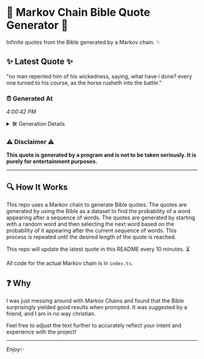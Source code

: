 # 📖 Markov Chain Bible Quote Generator 📖

Infinite quotes from the Bible generated by a Markov chain. ✨

## ✨ Latest Quote ✨
"no man repented him of his wickedness, saying, what have i done? every one turned to his course, as the horse rusheth into the battle."

### ⏰ Generated At
*4:00:42 PM*

<details>
    <summary>🛠️ Generation Details</summary>
    <p>
        <strong>🌱 Seed:</strong> no<br>
        <strong>🔄 Iterations:</strong> 24<br>
        <strong>📜 Context History:</strong><br>[ no ]: man<br>[ no, man ]: repented<br>[ no, man, repented ]: him<br>[ no, man, repented, him ]: of<br>[ no, man, repented, him, of ]: his<br>[ no, man, repented, him, of, his ]: wickedness,<br>[ man, repented, him, of, his, wickedness, ]: saying,<br>[ repented, him, of, his, wickedness,, saying, ]: what<br>[ him, of, his, wickedness,, saying,, what ]: have<br>[ of, his, wickedness,, saying,, what, have ]: i<br>[ his, wickedness,, saying,, what, have, i ]: done?<br>[ wickedness,, saying,, what, have, i, done? ]: every<br>[ saying,, what, have, i, done?, every ]: one<br>[ what, have, i, done?, every, one ]: turned<br>[ have, i, done?, every, one, turned ]: to<br>[ i, done?, every, one, turned, to ]: his<br>[ done?, every, one, turned, to, his ]: course,<br>[ every, one, turned, to, his, course, ]: as<br>[ one, turned, to, his, course,, as ]: the<br>[ turned, to, his, course,, as, the ]: horse<br>[ to, his, course,, as, the, horse ]: rusheth<br>[ his, course,, as, the, horse, rusheth ]: into<br>[ course,, as, the, horse, rusheth, into ]: the<br>[ as, the, horse, rusheth, into, the ]: battle.<br>
    </p>
</details>

### ⚠️ Disclaimer ⚠️
**This quote is generated by a program and is not to be taken seriously. It is purely for entertainment purposes.**

---

## 🔍 How It Works

This repo uses a Markov chain to generate Bible quotes. The quotes are generated by using the Bible as a dataset to find the probability of a word appearing after a sequence of words. The quotes are generated by starting with a random word and then selecting the next word based on the probability of it appearing after the current sequence of words. This process is repeated until the desired length of the quote is reached.

This repo will update the latest quote in this README every 10 minutes. ⏳

All code for the actual Markov chain is in `index.ts`.

## ❓ Why

I was just messing around with Markov Chains and found that the Bible surprisingly yielded good results when prompted. 
It was suggested by a friend, and I am in no way christian.

Feel free to adjust the text further to accurately reflect your intent and experience with the project!

---

*Enjoy*✨
